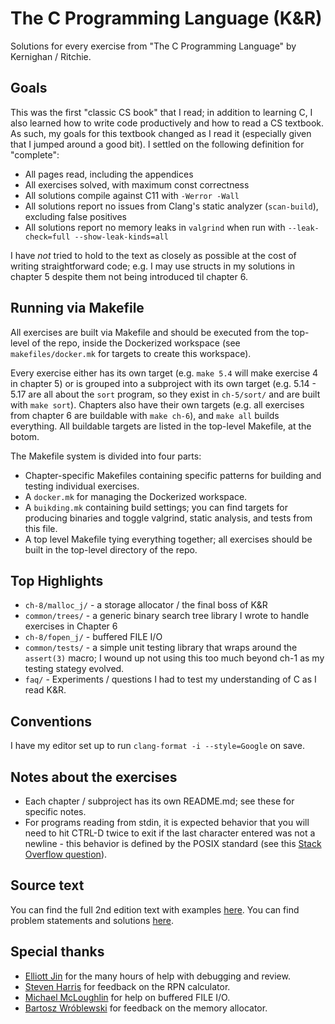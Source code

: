 # The C Programming Language (K&R)
Solutions for every exercise from "The C Programming Language" by Kernighan / Ritchie. 

## Goals
 This was the first "classic CS book" that I read; in addition to learning C, I also learned how to write code productively and how to read a CS textbook. As such, my goals for this textbook changed as I read it (especially given that I jumped around a good bit). I settled on the following definition for "complete":
- All pages read, including the appendices
- All exercises solved, with maximum const correctness
- All solutions compile against C11 with `-Werror -Wall`
- All solutions report no issues from Clang's static analyzer (`scan-build`), excluding false positives
- All solutions report no memory leaks in `valgrind` when run with `--leak-check=full --show-leak-kinds=all`

I have _not_ tried to hold to the text as closely as possible at the cost of writing straightforward code; e.g. I may use structs in my solutions in chapter 5 despite them not being introduced til chapter 6.

## Running via Makefile
All exercises are built via Makefile and should be executed from the top-level of the repo, inside the Dockerized workspace (see `makefiles/docker.mk` for targets to create this workspace).

Every exercise either has its own target (e.g. `make 5.4` will make exercise 4 in chapter 5) or is grouped into a subproject with its own target (e.g. 5.14 - 5.17 are all about the `sort` program, so they exist in `ch-5/sort/` and are built with `make sort`). Chapters also have their own targets (e.g. all exercises from chapter 6 are buildable with `make ch-6`), and `make all` builds everything. All buildable targets are listed in the top-level Makefile, at the botom.

The Makefile system is divided into four parts:
* Chapter-specific Makefiles containing specific patterns for building and testing individual exercises.
* A `docker.mk` for managing the Dockerized workspace.
* A `buikding.mk` containing build settings; you can find targets for producing binaries and toggle valgrind, static analysis, and tests from this file.
* A top level Makefile tying everything together; all exercises should be built in the top-level directory of the repo.

## Top Highlights
* `ch-8/malloc_j/` - a storage allocator / the final boss of K&R
* `common/trees/` - a generic binary search tree library I wrote to handle exercises in Chapter 6
* `ch-8/fopen_j/` - buffered FILE I/O
* `common/tests/` - a simple unit testing library that wraps around the `assert(3)` macro; I wound up not using this too much beyond ch-1 as my testing stategy evolved.
* `faq/` - Experiments / questions I had to test my understanding of C as I read K&R.

## Conventions
I have my editor set up to run `clang-format -i --style=Google` on save.

## Notes about the exercises
* Each chapter / subproject has its own README.md; see these for specific notes.
* For programs reading from stdin, it is expected behavior that you will need to hit CTRL-D twice to exit if the last character entered was not a newline - this behavior is defined by the POSIX standard (see this [Stack Overflow question](https://stackoverflow.com/questions/21260674/why-do-i-need-to-type-ctrl-d-twice-to-mark-end-of-file?utm_medium=organic&utm_source=google_rich_qa&utm_campaign=google_rich_qa)).

## Source text
You can find the full 2nd edition text with examples [here](http://cs.indstate.edu/~cbasavaraj/cs559/the_c_programming_language_2.pdf). You can find problem statements and solutions [here](https://clc-wiki.net/wiki/K%26R2_solutions:Chapter_4).

## Special thanks
* [Elliott Jin](https://github.com/robot-dreams) for the many hours of help with debugging and review.
* [Steven Harris](https://github.com/seh) for feedback on the RPN calculator.
* [Michael McLoughlin](https://github.com/mmcloughlin) for help on buffered FILE I/O.
* [Bartosz Wróblewski](https://github.com/bawr) for feedback on the memory allocator.
